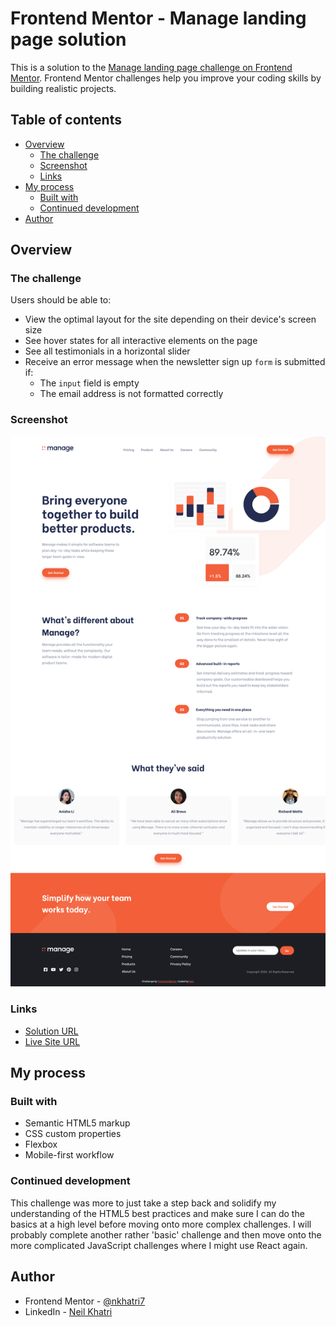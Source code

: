 # Frontend Mentor - Manage landing page solution

This is a solution to the [Manage landing page challenge on Frontend Mentor](https://www.frontendmentor.io/challenges/manage-landing-page-SLXqC6P5). Frontend Mentor challenges help you improve your coding skills by building realistic projects. 

## Table of contents

- [Overview](#overview)
  - [The challenge](#the-challenge)
  - [Screenshot](#screenshot)
  - [Links](#links)
- [My process](#my-process)
  - [Built with](#built-with)
  - [Continued development](#continued-development)
- [Author](#author)

## Overview

### The challenge

Users should be able to:

- View the optimal layout for the site depending on their device's screen size
- See hover states for all interactive elements on the page
- See all testimonials in a horizontal slider
- Receive an error message when the newsletter sign up `form` is submitted if:
  - The `input` field is empty
  - The email address is not formatted correctly

### Screenshot

![](./design/completed-screenshots/completed-desktop.png)

### Links

- [Solution URL](https://www.frontendmentor.io/solutions/responsive-landing-page-using-flexbox-and-vanilla-js-TTkoSoilo)
- [Live Site URL](https://manage-landing-page-nkhatri7.netlify.app/)

## My process

### Built with

- Semantic HTML5 markup
- CSS custom properties
- Flexbox
- Mobile-first workflow

### Continued development

This challenge was more to just take a step back and solidify my understanding of the HTML5 best practices and make sure I can do the basics at a high level before moving onto more complex challenges. I will probably complete another rather 'basic' challenge and then move onto the more complicated JavaScript challenges where I might use React again.

## Author

- Frontend Mentor - [@nkhatri7](https://www.frontendmentor.io/profile/nkhatri7)
- LinkedIn - [Neil Khatri](https://www.linkedin.com/in/neilkhatri/)
